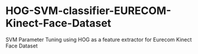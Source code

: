 # HOG-SVM-classifier-EURECOM-Kinect-Face-Dataset
SVM Parameter Tuning using HOG as a feature extractor for Eurecom Kinect Face Dataset
